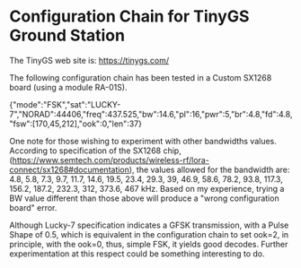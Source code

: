 # Configuration Chain for TinyGS Ground Station 

The TinyGS web site is: https://tinygs.com/

The following configuration chain has been tested in a Custom SX1268 board (using a module RA-01S).

{"mode":"FSK","sat":"LUCKY-7","NORAD":44406,"freq":437.525,"bw":14.6,"pl":16,"pwr":5,"br":4.8,"fd":4.8,"fsw":[170,45,212],"ook":0,"len":37}

One note for those wishing to experiment with other bandwidths values. According to specification of the SX1268 chip, (https://www.semtech.com/products/wireless-rf/lora-connect/sx1268#documentation), the values allowed for the bandwidth are: 4.8, 5.8, 7.3, 9.7, 11.7, 14.6, 19.5, 23.4, 29.3, 39, 46.9, 58.6, 78.2, 93.8, 117.3, 156.2, 187.2, 232.3, 312, 373.6, 467 kHz. Based on my experience, trying a BW value different than those above will produce a "wrong configuration board" error.

Although Lucky-7 specification indicates a GFSK transmission, with a Pulse Shape of 0.5, which is equivalent in the configuration chain to set ook=2, in principle, with the ook=0, thus, simple FSK, it yields good decodes. Further experimentation at this respect could be something interesting to do.
